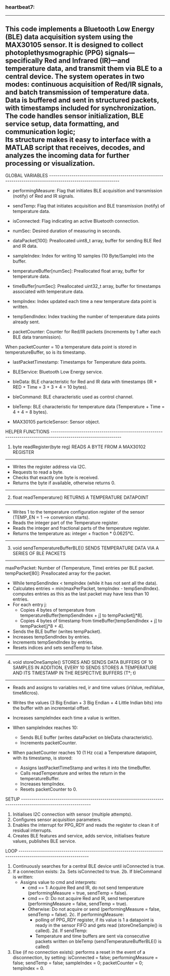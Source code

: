 ### heartbeat7:
------------------------------------------------------------------------------------------------------------------------------------------------------------------------------------------
This code implements a Bluetooth Low Energy (BLE) data acquisition system using the MAX30105 sensor. 
It is designed to collect photoplethysmographic (PPG) signals—specifically Red and Infrared (IR)—and temperature data, 
and transmit them via BLE to a central device. 
The system operates in two modes: continuous acquisition of Red/IR signals, and batch transmission of temperature data. 
Data is buffered and sent in structured packets, with timestamps included for synchronization. 
The code handles sensor initialization, BLE service setup, data formatting, and communication logic;  
Its structure makes it easy to interface with a MATLAB script that
receives, decodes, and analyzes the incoming data for further processing or visualization.
------------------------------------------------------------------------------------------------------------------------------------------------------------------------------------------


 GLOBAL VARIABLES ----------------------------------------------------------------------------------------------------------------

- performingMeasure: Flag that initiates BLE acquisition and transmission (notify) of Red and IR signals.
- sendTemp: Flag that initiates acquisition and BLE transmission (notify) of temperature data.
- isConnected: Flag indicating an active Bluetooth connection.

- numSec: Desired duration of measuring in seconds.

- dataPacket[100]: Preallocated uint8_t array, buffer for sending BLE Red and IR data.
- sampleIndex: Index for writing 10 samples (10 Byte/Sample) into the buffer.

- temperatureBuffer[numSec]: Preallocated float array, buffer for temperature data.
- timeBuffer[numSec]: Preallocated uint32_t array, buffer for timestamps associated with temperature data.
- tempIndex: Index updated each time a new temperature data point is written.
- tempSendIndex: Index tracking the number of temperature data points already sent.
- packetCounter: Counter for Red/IR packets (increments by 1 after each BLE data transmission).

When packetCounter = 10 a temperature data point is stored in temperatureBuffer, so is its timestamp.

- lastPacketTimestamp: Timestamps for Temperature data points.

- BLEService: Bluetooth Low Energy service.
- bleData: BLE characteristic for Red and IR data with timestamps (IR + RED + Time = 3 + 3 + 4 = 10 bytes).
- bleCommand: BLE characteristic used as control channel.
- bleTemp: BLE characteristic for temperature data (Temperature + Time = 4 + 4 = 8 bytes).

- MAX30105 particleSensor: Sensor object.



 HELPER FUNCTIONS ----------------------------------------------------------------------------------------------------------------

1.  byte readRegister(byte reg)
READS A BYTE FROM A MAX30102 REGISTER 
--------------------------------------------------------------------------------------
- Writes the register address via I2C.
- Requests to read a byte.
- Checks that exactly one byte is received.
- Returns the byte if available, otherwise returns 0.

---------------------------------------------------------------------------------------

2. float readTemperature()
RETURNS A TEMPERATURE DATAPOINT
---------------------------------------------------------------------------------------
- Writes 1 to the temperature configuration register of the sensor (TEMP_EN = 1 --> conversion starts).
- Reads the integer part of the Temperature register.
- Reads the integer and fractional parts of the temperature register.
- Returns the temperature as: integer + fraction * 0.0625°C.

---------------------------------------------------------------------------------------

3. void sendTemperatureBufferBLE()
SENDS TEMPERATURE DATA  VIA A SERIES OF BLE PACKETS  
---------------------------------------------------------------------------------------
maxPerPacket: Number of (Temperature, Time) entries per BLE packet.
tempPacket[80]: Preallocated array for the packet.

- While tempSendIndex < tempIndex (while it has not sent all the data).
- Calculates entries = min(maxPerPacket, tempIndex - tempSendIndex). 
	computes entries as this as the	last packet may have less than 10 entries.  
- For each entry j:
    - Copies 4 bytes of temperature from temperatureBuffer[tempSendIndex + j] to tempPacket[j*8].
    - Copies 4 bytes of timestamp from timeBuffer[tempSendIndex + j] to tempPacket[j*8 + 4].
- Sends the BLE buffer (writes tempPacket).
- Increases tempSendIndex by entries.
- Increments tempSendIndex by entries.
- Resets indices and sets sendTemp to false.

---------------------------------------------------------------------------------------

4. void storeOneSample()
STORES AND SENDS DATA BUFFERS OF 10 SAMPLES
IN ADDITION, EVERY 10 SENDS STORES A TEMPERATURE AND ITS TIMESTAMP IN THE RESPECTIVE BUFFERS (T°; t)
---------------------------------------------------------------------------------------
- Reads and assigns to variables red, ir and time values (irValue, redValue, timeMicros).
- Writes the values (3 Big Endian + 3 Big Endian + 4 Little Indian bits) into the buffer with an incremental offset.
- Increases sampleIndex each time a value is written.
- When sampleIndex reaches 10:
	- Sends BLE buffer (writes dataPacket on bleData characteristic). 
	- Increments packetCounter.
	
- When packetCounter reaches 10 (1 Hz cca) a Temperature datapoint, with its timestamp, is stored:
	- Assigns lastPacketTimeStamp and writes it into the timeBuffer.
	- Calls readTemperature and writes the return in the temperatureBuffer.
	- Increases tempIndex.
	- Resets packetCounter to 0.



 SETUP ----------------------------------------------------------------------------------------------------------------

1. Initialises I2C connection with sensor (multiple attempts).
2. Configures sensor acquisition parameters.
3. Enables the interrupt for PPG_RDY and reads the register to clean it of residual interrupts.
4. Creates BLE features and service, adds service, initialises feature values, publishes BLE service.



 LOOP ---------------------------------------------------------------------------------------------------------------- 

1. Continuously searches for a central BLE device until isConnected is true.
2. If a connection exists:
  2a. Sets isConnected to true.
	2b. If bleCommand is written:
     - Assigns value to cmd and interprets:
       - cmd == 1: Acquire Red and IR, do not send temperature (performingMeasure = true, sendTemp = false).
       - cmd == 0: Do not acquire Red and IR, send temperature (performingMeasure = false, sendTemp = true).
       - Otherwise: Do not acquire or send (performingMeasure = false, sendTemp = false).
	2c. If performingMeasure: 
			- polling of PPG_RDY register, if its value is 1 a datapoint is ready in the sensor FIFO and gets read (storeOneSample() is called).
	2d. If sendTemp:
			- Temperature and time buffers are sent via consecutive packets written on bleTemp (sendTemperatureBufferBLE() is called)
3. Else (if no connection exists): performs a reset in the event of a disconnection, by setting:
			isConnected = false; 
			performingMeasure = false; 
			sendTemp = false; 
			sampleIndex = 0; 
			packetCounter = 0; 
			tempIndex = 0.
